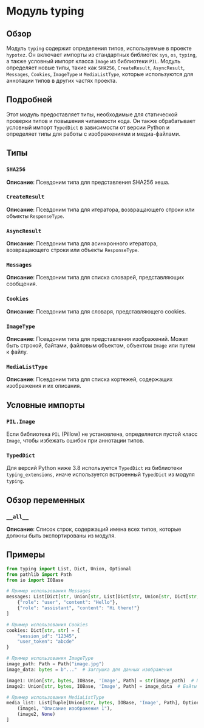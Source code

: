 # Модуль typing

## Обзор

Модуль `typing` содержит определения типов, используемые в проекте `hypotez`. Он включает импорты из стандартных библиотек `sys`, `os`, `typing`, а также условный импорт класса `Image` из библиотеки `PIL`. Модуль определяет новые типы, такие как `SHA256`, `CreateResult`, `AsyncResult`, `Messages`, `Cookies`, `ImageType` и `MediaListType`, которые используются для аннотации типов в других частях проекта.

## Подробней

Этот модуль предоставляет типы, необходимые для статической проверки типов и повышения читаемости кода. Он также обрабатывает условный импорт `TypedDict` в зависимости от версии Python и определяет типы для работы с изображениями и медиа-файлами.

## Типы

### `SHA256`

**Описание**: Псевдоним типа для представления SHA256 хеша.

### `CreateResult`

**Описание**: Псевдоним типа для итератора, возвращающего строки или объекты `ResponseType`.

### `AsyncResult`

**Описание**: Псевдоним типа для асинхронного итератора, возвращающего строки или объекты `ResponseType`.

### `Messages`

**Описание**: Псевдоним типа для списка словарей, представляющих сообщения.

### `Cookies`

**Описание**: Псевдоним типа для словаря, представляющего cookies.

### `ImageType`

**Описание**: Псевдоним типа для представления изображений. Может быть строкой, байтами, файловым объектом, объектом `Image` или путем к файлу.

### `MediaListType`

**Описание**: Псевдоним типа для списка кортежей, содержащих изображения и их описания.

## Условные импорты

### `PIL.Image`

Если библиотека `PIL` (Pillow) не установлена, определяется пустой класс `Image`, чтобы избежать ошибок при аннотации типов.

### `TypedDict`

Для версий Python ниже 3.8 используется `TypedDict` из библиотеки `typing_extensions`, иначе используется встроенный `TypedDict` из модуля `typing`.

## Обзор переменных

### `__all__`

**Описание**: Список строк, содержащий имена всех типов, которые должны быть экспортированы из модуля.

## Примеры

```python
from typing import List, Dict, Union, Optional
from pathlib import Path
from io import IOBase

# Пример использования Messages
messages: List[Dict[str, Union[str, List[Dict[str, Union[str, Dict[str, str]]]]]]] = [
    {"role": "user", "content": "Hello"},
    {"role": "assistant", "content": "Hi there!"}
]

# Пример использования Cookies
cookies: Dict[str, str] = {
    "session_id": "12345",
    "user_token": "abcde"
}

# Пример использования ImageType
image_path: Path = Path("image.jpg")
image_data: bytes = b"..."  # Заглушка для данных изображения

image1: Union[str, bytes, IOBase, 'Image', Path] = str(image_path)  # Путь к изображению
image2: Union[str, bytes, IOBase, 'Image', Path] = image_data  # Байты изображения

# Пример использования MediaListType
media_list: List[Tuple[Union[str, bytes, IOBase, 'Image', Path], Optional[str]]] = [
    (image1, "Описание изображения 1"),
    (image2, None)
]